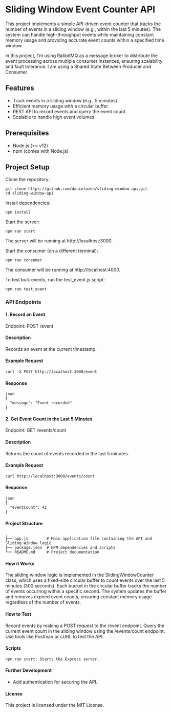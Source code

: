 # Sliding Window Event Counter API

This project implements a simple API-driven event counter that tracks the number of events in a sliding window (e.g., within the last 5 minutes). The system can handle high-throughput events while maintaining constant memory usage and providing accurate event counts within a specified time window.

In this project, I'm using RabbitMQ as a message broker to distribute the event processing across multiple consumer instances, ensuring scalability and fault tolerance.
I am using a Shared State Between Producer and Consumer

## Features
- Track events in a sliding window (e.g., 5 minutes).
- Efficient memory usage with a circular buffer.
- REST API to record events and query the event count.
- Scalable to handle high event volumes.

## Prerequisites
- Node.js (>= v12)
- npm (comes with Node.js)

## Project Setup
Clone the repository:

```
git clone https://github.com/danielozeh/sliding-window-api.git
cd sliding-window-api
```

Install dependencies:

```
npm install
```

Start the server:

```
npm run start
```
The server will be running at http://localhost:3000.

Start the consumer (on a different terminal):

```
npm run consumer
```
The consumer will be running at http://localhost:4000.

To test bulk events, run the test_event.js script:

```
npm run test_event
```

### API Endpoints

#### 1. Record an Event

Endpoint: POST /event

#### Description
Records an event at the current timestamp.

#### Example Request

```
curl -X POST http://localhost:3000/event
```

#### Response

```
json
{
  "message": "Event recorded"
}
```

#### 2. Get Event Count in the Last 5 Minutes

Endpoint: GET /events/count

#### Description
Returns the count of events recorded in the last 5 minutes.

#### Example Request

```
curl http://localhost:3000/events/count
```

#### Response

```
json
{
  "eventCount": 42
}
```

#### Project Structure

```
.
├── app.js        # Main application file containing the API and Sliding Window logic
├── package.json  # NPM dependencies and scripts
└── README.md     # Project documentation
```

#### How it Works
The sliding window logic is implemented in the SlidingWindowCounter class, which uses a fixed-size circular buffer to count events over the last 5 minutes (300 seconds).
Each bucket in the circular buffer tracks the number of events occurring within a specific second.
The system updates the buffer and removes expired event counts, ensuring constant memory usage regardless of the number of events.
#### How to Test
Record events by making a POST request to the /event endpoint.
Query the current event count in the sliding window using the /events/count endpoint.
Use tools like Postman or cURL to test the API.

#### Scripts

```
npm run start: Starts the Express server.
```

#### Further Development
- Add authentication for securing the API.

#### License
This project is licensed under the MIT License.